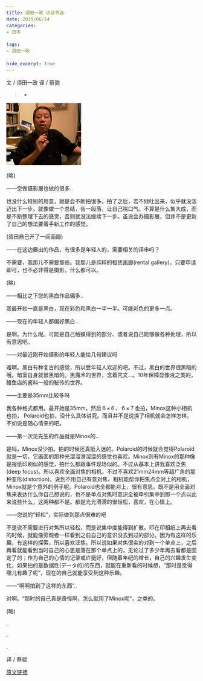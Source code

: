 ```yaml
---
title: 須田一政 访谈节选
date: 2019/06/14
categories:
- 日本

tags:
- 須田一政

hide_excerpt: true
---
```


文 / 須田一政
译 / 蔡骁

> -



<!--more-->

![](/images/0057/01.png)

(略)


——您做摄影展也做的很多..

也没什么特别的用意，就是会不断拍很多。拍了之后，若不倾吐出来，似乎就没法迈出下一步。就像做一个总结，告一段落，让自己喘口气。不算是什么集大成，而是不断整理下去的感觉，否则就没法继续下一步。虽说会办摄影展，但并不是更新了自己的想法要着手新工作的感觉。

(須田自己开了一间画廊)

——在这边展出的作品，有很多是年轻人的，需要相关的评审吗？

不需要，我那儿不需要那些。我那儿是纯粹的租赁画廊(rental gallery)。只要申请即可，也不必非得是摄影，什么都可以。


(略)


——相比之下您的黑白作品偏多..

我最开始一直是黑白，现在彩色和黑白一半一半。可能彩色的更多一点。

——现在的年轻人都偏好黑白..

是啊。为什么呢。可能是自己触摸得到的部分、或者说自己能够做各种处理，所以有意思吧。

——对最近刚开始摄影的年轻人能给几句建议吗

难啊。黑白有种复古的感觉，所以受年轻人欢迎的吧。不过，黑白的世界很黑暗的哦。暗室自身就很黑暗的。黑魔术的世界，念着咒文...。10年保障显像液之类的，鳗鱼店的酱料一般的秘传的世界。

——主要是35mm比较多吗

我各种格式都用。最开始是35mm，然后６×６、６×７也拍，Minox这种小相机也拍， Polaroid也拍，没什么具体讲究。而且并不是说换了相机就会怎样怎样，不如说是随心情来的吧。

——第一次见先生的作品就是Minox的..

是吗，Minox没少拍。拍的时候还真挺入迷的。Polaroid的时候就会觉得Polaroid就是一切，它画面的那种光溜溜滑溜溜的感觉也喜欢。Minox则有Minox的那种像是报纸印刷似的感觉，拍什么都跟事件现场似的。不过从基本上讲我喜欢泛焦(deep focus)。所以喜欢全面对焦的相机。不过不喜欢21mm24mm等超广角的那种变形(distortion)。说到不用自己有意对焦、相机能帮你把焦点全对上的相机，Minox就是个意外的例子呢。Polaroid也全都能对上，很有意思。既不是用全面对焦来表达什么你自己想说的，也不是单点对焦时意识全被牵引集中到那一个点以此来说些什么，这两种都不是。都是光光滑滑的很轻松，喜欢，在心情上。

——您说的“轻松”，实际做到那点很难的吧

不是说不需要进行对焦所以轻松，而是说集中度能得到扩散。印在印相纸上再去看的时候，就能像旁观者一样看到之前自己的意识没去到过的部分。因为有这样的乐趣，有这样的探索，所以喜欢泛焦。所以说如果对焦很实的对到一个单点上，之后再看就能看到当时自己的心思是落在那个单点上的，无论过了多少年再去看都是固定了的；作为自己的心情的记录或许挺好，但随着年纪的增长，自己的兴趣发生变化，如果拍的是数据性(データ的)的东西，就能在重新看的时候想，“那时是觉得哪儿有趣了呢”，现在的自己就能享受到这种乐趣。

——“啊啊拍到了这样的东西”..

对啊。“那时的自己真是奇怪啊，怎么就用了Minox呢”，之类的。


(略)





.

.

.

译 / 蔡骁

[原文链接](http://www.ipm.jp/ipmj/int/suda.html)